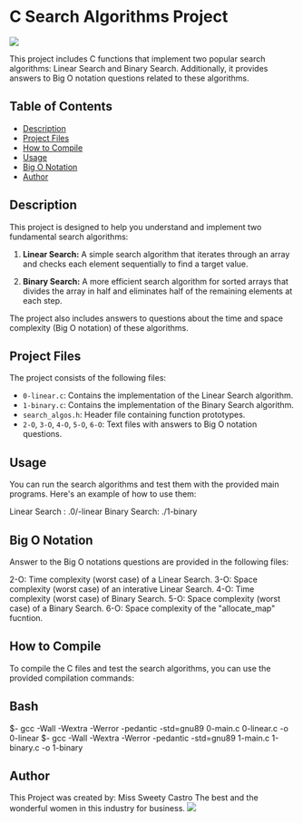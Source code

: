# C Search Algorithms Project
<img src="https://media.giphy.com/gifs/l1LclroiTo2qdRA4g/giphy-downsized.gif"/>
</div>

This project includes C functions that implement two popular search algorithms: Linear Search and Binary Search. Additionally, it provides answers to Big O notation questions related to these algorithms.

## Table of Contents
- [Description](#description)
- [Project Files](#project-files)
- [How to Compile](#how-to-compile)
- [Usage](#usage)
- [Big O Notation](#big-o-notation)
- [Author](#author)

## Description

This project is designed to help you understand and implement two fundamental search algorithms:

1. **Linear Search:** A simple search algorithm that iterates through an array and checks each element sequentially to find a target value.

2. **Binary Search:** A more efficient search algorithm for sorted arrays that divides the array in half and eliminates half of the remaining elements at each step.

The project also includes answers to questions about the time and space complexity (Big O notation) of these algorithms.

## Project Files

The project consists of the following files:

- `0-linear.c`: Contains the implementation of the Linear Search algorithm.
- `1-binary.c`: Contains the implementation of the Binary Search algorithm.
- `search_algos.h`: Header file containing function prototypes.
- `2-O`, `3-O`, `4-O`, `5-O`, `6-O`: Text files with answers to Big O notation questions.

## Usage
You can run the search algorithms and test them with the provided main programs. Here's an example of how to use them:

Linear Search : .0/-linear
Binary Search: ./1-binary

## Big O Notation
Answer to the Big O notations questions are provided in the following files:

2-O: Time complexity (worst case) of a Linear Search.
3-O: Space complexity (worst case) of an interative Linear Search.
4-O: Time complexity (worst case) of Binary Search.
5-O: Space complexity (worst case) of a Binary Search.
6-O: Space complexity of the "allocate_map" fucntion.

## How to Compile

To compile the C files and test the search algorithms, you can use the provided compilation commands:

## Bash
$- gcc -Wall -Wextra -Werror -pedantic -std=gnu89 0-main.c 0-linear.c -o 0-linear
$- gcc -Wall -Wextra -Werror -pedantic -std=gnu89 1-main.c 1-binary.c -o 1-binary

## Author
This Project was created by: Miss Sweety Castro 
The best and the wonderful women in this industry for business.
<img src="https://media.giphy.com/embed/3ohs4saKDkBe5W2Eecgiphy-downsized.gif"/>
</div>
  
